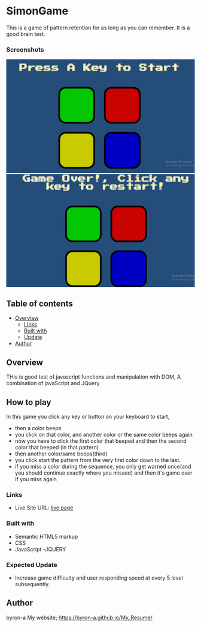 <!-- REMAINING CODE IMPLEMENTATION -->
<!-- 
    - Increase game difficulty and user responding speed at every 5 level subsequently.
 -->

 # SimonGame
This is a game of pattern retention for as long as you can remember. It is a good brain test. 

### Screenshots
![](./simonGame.png)
![](./gameover.png)

## Table of contents

- [Overview](#overview)
  - [Links](#links)
  - [Built with](#built-with)
  - [Update](#Expected-Update)
- [Author](#author)

## Overview
THis is good test of javascript functions and manipulation with DOM, 
A combination of javaScript and JQuery

## How to play
In this game you click any key or button on your keyboard to start,
- then a color beeps
- you click on that color, and another color or the same color beeps again 
- now you have to click the first color that beeped and then the second color that beeped (in that pattern)
- then another color/same beeps(third)
- you click start the pattern from the very first color down to the last.
- if you miss a color during the sequence, you only get warned once(and you should continue exactly where you missed) and then it's game over if you miss again


### Links
- Live Site URL: [live page](https://byron-a.github.io/SimonsGame/)

### Built with

- Semantic HTML5 markup
- CSS 
- JavaScript
-JQUERY

### Expected Update
 - Increase game difficulty and user responding speed at every 5 level subsequently.

## Author
byron-a
My website; https://byron-a.github.io/My_Resume/
